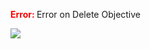 

<span style="color:red"><b> Error: </b></span> Error on   Delete Objective
      

![](https://storage.googleapis.com/fluxble-reporting/screenShot2206wMIcQ40a8Cnq.png?authuser=1)